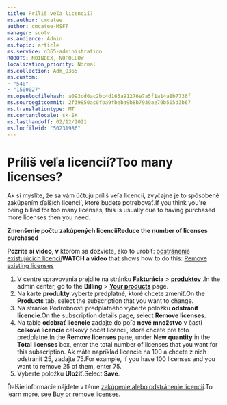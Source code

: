 ```yaml
---
title: Príliš veľa licencií?
ms.author: cmcatee
author: cmcatee-MSFT
manager: scotv
ms.audience: Admin
ms.topic: article
ms.service: o365-administration
ROBOTS: NOINDEX, NOFOLLOW
localization_priority: Normal
ms.collection: Adm_O365
ms.custom:
- "540"
- "1500027"
ms.openlocfilehash: a093cd0ac2bc4d165a91276e7a5f1a14a8b7736f
ms.sourcegitcommit: 2f39850ac0fba9fbeba9b8b7939ae79b505d3b67
ms.translationtype: MT
ms.contentlocale: sk-SK
ms.lasthandoff: 02/12/2021
ms.locfileid: "50231986"
---
```

# <a name="too-many-licenses"></a><span data-ttu-id="79b16-102">Príliš veľa licencií?</span><span class="sxs-lookup"><span data-stu-id="79b16-102">Too many licenses?</span></span>

<span data-ttu-id="79b16-103">Ak si myslíte, že sa vám účtujú príliš veľa licencií, zvyčajne je to spôsobené zakúpením ďalších licencií, ktoré budete potrebovať.</span><span class="sxs-lookup"><span data-stu-id="79b16-103">If you think you're being billed for too many licenses, this is usually due to having purchased more licenses then you need.</span></span>
  
<span data-ttu-id="79b16-104">**Zmenšenie počtu zakúpených licencií**</span><span class="sxs-lookup"><span data-stu-id="79b16-104">**Reduce the number of licenses purchased**</span></span>

<span data-ttu-id="79b16-105">**Pozrite si video, v** ktorom sa dozviete, ako to urobiť: [odstránenie existujúcich licencií](https://go.microsoft.com/fwlink/p/?linkid=2154938)</span><span class="sxs-lookup"><span data-stu-id="79b16-105">**WATCH a video** that shows how to do this: [Remove existing licenses](https://go.microsoft.com/fwlink/p/?linkid=2154938)</span></span>
  
1. <span data-ttu-id="79b16-106">V centre spravovania prejdite na stránku **Fakturácia** \> **[produktov](https://go.microsoft.com/fwlink/p/?linkid=842054)** .</span><span class="sxs-lookup"><span data-stu-id="79b16-106">In the admin center, go to the **Billing** \> **[Your products](https://go.microsoft.com/fwlink/p/?linkid=842054)** page.</span></span>
2. <span data-ttu-id="79b16-107">Na karte **produkty** vyberte predplatné, ktoré chcete zmeniť.</span><span class="sxs-lookup"><span data-stu-id="79b16-107">On the **Products** tab, select the subscription that you want to change.</span></span>
3. <span data-ttu-id="79b16-108">Na stránke Podrobnosti predplatného vyberte položku **odstrániť licencie**.</span><span class="sxs-lookup"><span data-stu-id="79b16-108">On the subscription details page, select **Remove licenses**.</span></span>
4. <span data-ttu-id="79b16-109">Na table **odobrať licencie** zadajte do poľa **nové množstvo** v časti **celkové licencie** celkový počet licencií, ktoré chcete pre toto predplatné.</span><span class="sxs-lookup"><span data-stu-id="79b16-109">In the **Remove licenses** pane, under **New quantity** in the **Total licenses** box, enter the total number of licenses that you want for this subscription.</span></span> <span data-ttu-id="79b16-110">Ak máte napríklad licencie na 100 a chcete z nich odstrániť 25, zadajte 75.</span><span class="sxs-lookup"><span data-stu-id="79b16-110">For example, if you have 100 licenses and you want to remove 25 of them, enter 75.</span></span>
5. <span data-ttu-id="79b16-111">Vyberte položku **Uložiť**.</span><span class="sxs-lookup"><span data-stu-id="79b16-111">Select **Save**.</span></span>

<span data-ttu-id="79b16-112">Ďalšie informácie nájdete v téme [zakúpenie alebo odstránenie licencií](https://docs.microsoft.com/microsoft-365/commerce/licenses/buy-licenses).</span><span class="sxs-lookup"><span data-stu-id="79b16-112">To learn more, see [Buy or remove licenses](https://docs.microsoft.com/microsoft-365/commerce/licenses/buy-licenses).</span></span>